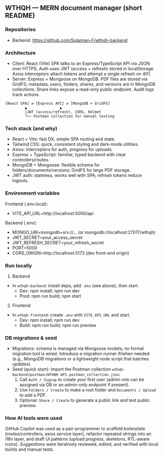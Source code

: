 ## WTHQH — MERN document manager (short README)

### Repositories
- Backend: https://github.com/Sulaiman-F/wthqh-backend

### Architecture

- Client: React (Vite) SPA talks to an Express/TypeScript API via JSON over HTTPS. Auth uses JWT (access + refresh) stored in localStorage. Axios interceptors attach tokens and attempt a single refresh on 401.
- Server: Express + Mongoose on MongoDB. PDF files are stored via GridFS; metadata, users, folders, shares, and versions are in MongoDB collections. Share links expose a read-only public endpoint. Audit logs track actions.

```
[React SPA] ⇄ [Express API] ⇄ [MongoDB + GridFS]
		 ▲               ▲
		 │JWT (access/refresh), CORS, Helmet
		 └── Postman collection for manual testing
```

### Tech stack (and why)

- React + Vite: fast DX, simple SPA routing and state.
- Tailwind CSS: quick, consistent styling and dark-mode utilities.
- Axios: interceptors for auth, progress for uploads.
- Express + TypeScript: familiar, typed backend with clear controllers/routes.
- MongoDB + Mongoose: flexible schema for folders/documents/versions; GridFS for large PDF storage.
- JWT auth: stateless, works well with SPA; refresh tokens reduce logouts.

### Environment variables

Frontend (.env.local):

- VITE_API_URL=http://localhost:5000/api

Backend (.env):

- MONGO_URI=mongodb+srv://... (or mongodb://localhost:27017/wthqh)
- JWT_SECRET=your_access_secret
- JWT_REFRESH_SECRET=your_refresh_secret
- PORT=5000
- CORS_ORIGIN=http://localhost:5173 (dev front-end origin)

### Run locally

1. Backend

- In `wthqh-backend`: install deps, add `.env` (see above), then start.
  - Dev: npm install; npm run dev
  - Prod: npm run build; npm start

2. Frontend

- In `wthqh-frontend`: create `.env` with `VITE_API_URL` and start.
  - Dev: npm install; npm run dev
  - Build: npm run build; npm run preview

### DB migrations & seed

- Migrations: schema is managed via Mongoose models; no formal migration tool is wired. Introduce a migration runner if/when needed (e.g., MongoDB migrations or a lightweight node script that batches updates).
- Seed (quick start): import the Postman collection `wthqh-backend/postman/WTHQH API.postman_collection.json`.
  1.  Call `Auth / Signup` to create your first user (admin role can be assigned via DB or an admin-only endpoint if present).
  2.  Use `Folders / Create` to make a root folder and `Documents / Upload` to add a PDF.
  3.  Optional: `Share / Create` to generate a public link and test public preview.

### How AI tools were used

GitHub Copilot was used as a pair-programmer to scaffold boilerplate (routes/controllers, axios service layer), refactor repeated strings into an i18n layer, and draft UI patterns (upload progress, skeletons, RTL-aware icons). Suggestions were iteratively reviewed, edited, and verified with local builds and manual tests.
